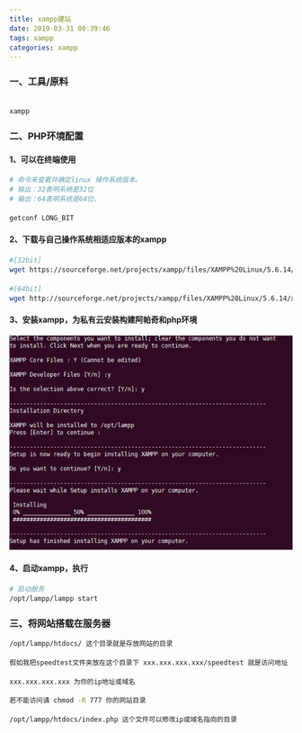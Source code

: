 ```yaml
---
title: xampp建站
date: 2019-03-31 00:39:46
tags: xampp
categories: xampp
---
```

### 一、工具/原料

``` bash

xampp

```

### 二、PHP环境配置
#### 1、可以在终端使用

``` bash
# 命令来查看并确定linux 操作系统版本。
# 输出：32表明系统是32位
# 输出：64表明系统是64位。

getconf LONG_BIT

```

#### 2、下载与自己操作系统相适应版本的xampp

``` bash
#[32bit]
wget https://sourceforge.net/projects/xampp/files/XAMPP%20Linux/5.6.14/xampp-linux-5.6.14-4-installer.run

#[64bit]
wget http://sourceforge.net/projects/xampp/files/XAMPP%20Linux/5.6.14/xampp-linux-x64-5.6.14-0-installer.run

```

#### 3、安装xampp，为私有云安装构建阿帕奇和php环境
![xampp](/imgs/xampp.png)

#### 4、启动xampp，执行

``` bash
# 启动服务
/opt/lampp/lampp start
```

### 三、将网站搭载在服务器

``` bash
/opt/lampp/htdocs/ 这个目录就是存放网站的目录

假如我把speedtest文件夹放在这个目录下 xxx.xxx.xxx.xxx/speedtest 就是访问地址

xxx.xxx.xxx.xxx 为你的ip地址或域名

若不能访问请 chmod -R 777 你的网站目录

/opt/lampp/htdocs/index.php 这个文件可以修改ip或域名指向的目录
```